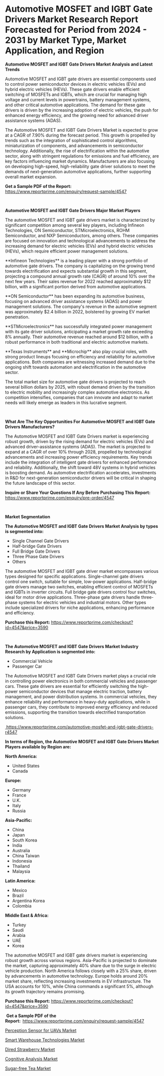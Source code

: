 <p><h1>Automotive MOSFET and IGBT Gate Drivers Market Research Report Forecasted for Period from 2024 -  2031 by Market Type, Market Application, and Region</h1></p><p><strong>Automotive MOSFET and IGBT Gate Drivers Market Analysis and Latest Trends</strong></p>
<p><p>Automotive MOSFET and IGBT gate drivers are essential components used to control power semiconductor devices in electric vehicles (EVs) and hybrid electric vehicles (HEVs). These gate drivers enable efficient switching of MOSFETs and IGBTs, which are crucial for managing high voltage and current levels in powertrains, battery management systems, and other critical automotive applications. The demand for these gate drivers is driven by the increasing adoption of electric vehicles, the push for enhanced energy efficiency, and the growing need for advanced driver assistance systems (ADAS).</p><p>The Automotive MOSFET and IGBT Gate Drivers Market is expected to grow at a CAGR of 7.90% during the forecast period. This growth is propelled by trends such as the integration of sophisticated control algorithms, miniaturization of components, and advancements in semiconductor technology. Additionally, the rise of electrification within the automotive sector, along with stringent regulations for emissions and fuel efficiency, are key factors influencing market dynamics. Manufacturers are also focusing on developing high-speed, high-reliability gate driver solutions to meet the demands of next-generation automotive applications, further supporting overall market expansion.</p></p>
<p><strong>Get a Sample PDF of the Report:&nbsp;</strong> <a href="https://www.reportprime.com/enquiry/request-sample/4547">https://www.reportprime.com/enquiry/request-sample/4547</a></p>
<p>&nbsp;</p>
<p><strong>Automotive MOSFET and IGBT Gate Drivers Major Market Players</strong></p>
<p><p>The automotive MOSFET and IGBT gate drivers market is characterized by significant competition among several key players, including Infineon Technologies, ON Semiconductor, STMicroelectronics, ROHM Semiconductor, and NXP Semiconductors, among others. These companies are focused on innovation and technological advancements to address the increasing demand for electric vehicles (EVs) and hybrid electric vehicles (HEVs), which require efficient power management solutions.</p><p>**Infineon Technologies** is a leading player with a strong portfolio of automotive gate drivers. The company is capitalizing on the growing trend towards electrification and expects substantial growth in this segment, projecting a compound annual growth rate (CAGR) of around 10% over the next few years. Their sales revenue for 2022 reached approximately $12 billion, with a significant portion derived from automotive applications.</p><p>**ON Semiconductor** has been expanding its automotive business, focusing on advanced driver assistance systems (ADAS) and power management solutions. The company's revenue in the automotive segment was approximately $2.4 billion in 2022, bolstered by growing EV market penetration. </p><p>**STMicroelectronics** has successfully integrated power management with its gate driver solutions, anticipating a market growth rate exceeding 8% annually. Their automotive revenue reached around $12 billion, with a robust performance in both traditional and electric automotive markets.</p><p>**Texas Instruments** and **Microchip** also play crucial roles, with strong product lineups focusing on efficiency and reliability for automotive applications. Both companies are witnessing increased demand due to the ongoing shift towards automation and electrification in the automotive sector.</p><p>The total market size for automotive gate drivers is projected to reach several billion dollars by 2025, with robust demand driven by the transition to electric mobility and increasingly complex automotive electronics. As competition intensifies, companies that can innovate and adapt to market needs will likely emerge as leaders in this lucrative segment.</p></p>
<p>&nbsp;</p>
<p><strong>What Are The Key Opportunities For Automotive MOSFET and IGBT Gate Drivers Manufacturers?</strong></p>
<p><p>The Automotive MOSFET and IGBT Gate Drivers market is experiencing robust growth, driven by the rising demand for electric vehicles (EVs) and advanced driver-assistance systems (ADAS). The market is projected to expand at a CAGR of over 10% through 2028, propelled by technological advancements and increasing power efficiency requirements. Key trends include the integration of intelligent gate drivers for enhanced performance and reliability. Additionally, the shift toward 48V systems in hybrid vehicles is boosting demand. As automotive electrification accelerates, investments in R&D for next-generation semiconductor drivers will be critical in shaping the future landscape of this sector.</p></p>
<p><strong>Inquire or Share Your Questions If Any Before Purchasing This Report:</strong> <a href="https://www.reportprime.com/enquiry/pre-order/4547">https://www.reportprime.com/enquiry/pre-order/4547</a></p>
<p>&nbsp;</p>
<p><strong>Market Segmentation</strong></p>
<p><strong>The Automotive MOSFET and IGBT Gate Drivers Market Analysis by types is segmented into:</strong></p>
<p><ul><li>Single Channel Gate Drivers</li><li>Half-bridge Gate Drivers</li><li>Full Bridge Gate Drivers</li><li>Three Phase Gate Drivers</li><li>Others</li></ul></p>
<p><p>The automotive MOSFET and IGBT gate driver market encompasses various types designed for specific applications. Single-channel gate drivers control one switch, suitable for simple, low-power applications. Half-bridge gate drivers manage two switches, enabling efficient control of MOSFETs and IGBTs in inverter circuits. Full bridge gate drivers control four switches, ideal for motor drive applications. Three-phase gate drivers handle three-phase systems for electric vehicles and industrial motors. Other types include specialized drivers for niche applications, enhancing performance and efficiency.</p></p>
<p><strong>Purchase this Report:&nbsp;</strong><a href="https://www.reportprime.com/checkout?id=4547&price=3590">https://www.reportprime.com/checkout?id=4547&price=3590</a></p>
<p>&nbsp;</p>
<p><strong>The Automotive MOSFET and IGBT Gate Drivers Market Industry Research by Application is segmented into:</strong></p>
<p><ul><li>Commercial Vehicle</li><li>Passenger Car</li></ul></p>
<p><p>The Automotive MOSFET and IGBT Gate Drivers market plays a crucial role in controlling power electronics in both commercial vehicles and passenger cars. These gate drivers are essential for efficiently switching the high-power semiconductor devices that manage electric traction, battery management, and power distribution systems. In commercial vehicles, they enhance reliability and performance in heavy-duty applications, while in passenger cars, they contribute to improved energy efficiency and reduced emissions, supporting the transition towards electrified transportation solutions.</p></p>
<p><a href="https://www.reportprime.com/automotive-mosfet-and-igbt-gate-drivers-r4547">&nbsp;https://www.reportprime.com/automotive-mosfet-and-igbt-gate-drivers-r4547</a></p>
<p><strong>In terms of Region, the Automotive MOSFET and IGBT Gate Drivers Market Players available by Region are:</strong></p>
<p>
    <p> <strong> North America: </strong>
        <ul>
            <li>United States</li>
            <li>Canada</li>
        </ul>
        </p> 
    <p> <strong> Europe: </strong>
        <ul>
            <li>Germany</li>
            <li>France</li>
            <li>U.K.</li>
            <li>Italy</li>
            <li>Russia</li>
        </ul>
        </p> 
    <p> <strong> Asia-Pacific: </strong>
        <ul>
            <li>China</li>
            <li>Japan</li>
            <li>South Korea</li>
            <li>India</li>
            <li>Australia</li>
            <li>China Taiwan</li>
            <li>Indonesia</li>
            <li>Thailand</li>
            <li>Malaysia</li>
        </ul>
        </p> 
    <p> <strong> Latin America: </strong>
        <ul>
            <li>Mexico</li>
            <li>Brazil</li>
            <li>Argentina Korea</li>
            <li>Colombia</li>
        </ul>
        </p> 
    <p> <strong> Middle East & Africa: </strong>
        <ul>
            <li>Turkey</li>
            <li>Saudi</li>
            <li>Arabia</li>
            <li>UAE</li>
            <li>Korea</li>
        </ul>
    </p>
    </p>
<p><p>The automotive MOSFET and IGBT gate drivers market is experiencing robust growth across various regions. Asia-Pacific is projected to dominate the market, capturing approximately 40% share due to the surge in electric vehicle production. North America follows closely with a 25% share, driven by advancements in automotive technology. Europe holds around 20% market share, reflecting increasing investments in EV infrastructure. The USA accounts for 10%, while China commands a significant 5%, although its growth trajectory remains promising.</p></p>
<p><strong>Purchase this Report: </strong><a href="https://www.reportprime.com/checkout?id=4547&price=3590">https://www.reportprime.com/checkout?id=4547&price=3590</a></p>
<p>&nbsp;<strong>Get a Sample PDF of the Report:&nbsp;&nbsp;</strong><a href="https://www.reportprime.com/enquiry/request-sample/4547">https://www.reportprime.com/enquiry/request-sample/4547</a></p>
<p><strong></strong></p>
<p><p><a href="https://github.com/MarilynDouglas476/Market-Research-Report-List-1/blob/main/perception-sensor-for-uavs-market.md">Perception Sensor for UAVs Market</a></p><p><a href="https://www.linkedin.com/pulse/global-smart-warehouse-technologies-market-opportunities-ttpoe?trackingId=hkBA%2F8K8Tsq0hFJOjSHHiA%3D%3D">Smart Warehouse Technologies Market</a></p><p><a href="https://issuu.com/reportprime-2/docs/dired-strawberry-market-size-2030.p_fcefcd66cea5a5">Dired Strawberry Market</a></p><p><a href="https://www.linkedin.com/pulse/global-cognitive-analysis-market-focus-product-type-machine-gtzwe?trackingId=rGz0MFQNShyrHM86fmdhPQ%3D%3D">Cognitive Analysis Market</a></p><p><a href="https://issuu.com/reportprime-2/docs/sugar-free-tea-market-size-2030.ppt_f19a846a1581de">Sugar-free Tea Market</a></p></p>